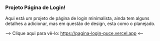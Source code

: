 ### Projeto Página de Login!

Aqui está um projeto de página de login minimalista, ainda tem alguns detalhes a adicionar, mas em questão de design, esta como o planejado.

--> Clique aqui para vê-lo: https://pagina-login-puce.vercel.app <--
